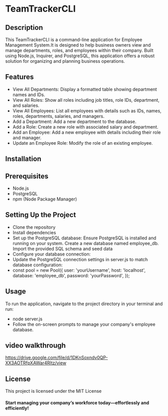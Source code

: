 # TeamTrackerCLI
## Description
This TeamTrackerCLI is a command-line application for Employee Management System.It is designed to help business owners view and manage departments, roles, and employees within their company. Built using Node.js, Inquirer, and PostgreSQL, this application offers a robust solution for organizing and planning business operations.

## Features
- View All Departments: Display a formatted table showing department names and IDs.
- View All Roles: Show all roles including job titles, role IDs, department, and salaries.
- View All Employees: List all employees with details such as IDs, names, roles, departments, salaries, and managers.
- Add a Department: Add a new department to the database.
- Add a Role: Create a new role with associated salary and department.
- Add an Employee: Add a new employee with details including their role and manager.
- Update an Employee Role: Modify the role of an existing employee.

## Installation
## Prerequisites
- Node.js
- PostgreSQL
- npm (Node Package Manager)
## Setting Up the Project
- Clone the repository
- Install dependencies
- Set up the PostgreSQL database:
Ensure PostgreSQL is installed and running on your system.
Create a new database named employee_db.
Import the provided SQL schema and seed data
- Configure your database connection:
- Update the PostgreSQL connection settings in server.js to match database configuration:
- const pool = new Pool({
  user: 'yourUsername',
  host: 'localhost',
  database: 'employee_db',
  password: 'yourPassword',
});

## Usage
To run the application, navigate to the project directory in your terminal and run:
- node server.js
- Follow the on-screen prompts to manage your company's employee database.

## video walkthrough
https://drive.google.com/file/d/1DKnSoxndv0QP-XX3AOTRfpXAWar4Rltz/view

## License
This project is licensed under the MIT License

#### Start managing your company’s workforce today—effortlessly and efficiently!

